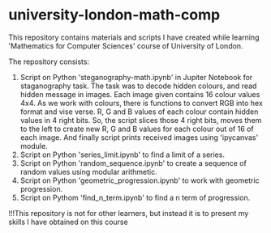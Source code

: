 # university-london-math-comp

This repository contains materials and scripts I have created while learning 'Mathematics for Computer Sciences' course of University of London.

The repository consists:
1. Script on Python 'steganography-math.ipynb' in Jupiter Notebook for staganography task. The task was to decode hidden colours, and read hidden message in images. Each image given contains 16 colour values 4x4. As we work with colours, there is functions to convert RGB into hex format and vise verse. R, G and B values of each colour contain hidden values in 4 right bits. So, the script slices those 4 right bits, moves them to the left to create new R, G and B values for each colour out of 16 of each image. And finally script prints received images using 'ipycanvas' module.
2. Script on Python 'series_limit.ipynb' to find a limit of a series.
3. Script on Python 'random_sequence.ipynb' to create a sequence of random values using modular arithmetic.
4. Script on Python 'geometric_progression.ipynb' to work with geometric progression.
5. Script on Pythom 'find_n_term.ipynb' to find a n term of progression.

!!!This repository is not for other learners, but instead it is to present my skills I have obtained on this course
